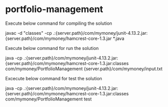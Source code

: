 # portfolio-management

Execute below command for compiling the solution 

javac -d "classes" -cp .:{server.path}/com/mymoney/junit-4.13.2.jar:{server.path}/com/mymoney/hamcrest-core-1.3.jar *.java

Execute below command for run the solution

java -cp .:{server.path}/com/mymoney/junit-4.13.2.jar:{server.path}/com/mymoney/hamcrest-core-1.3.jar:classes com/mymoney/PortfolioManagement {server.path}/com/mymoney/input.txt

Excecute below command for test the solution

java -cp .:{server.path}/com/mymoney/junit-4.13.2.jar:{server.path}/com/mymoney/hamcrest-core-1.3.jar:classes com/mymoney/PortfolioManagement test
